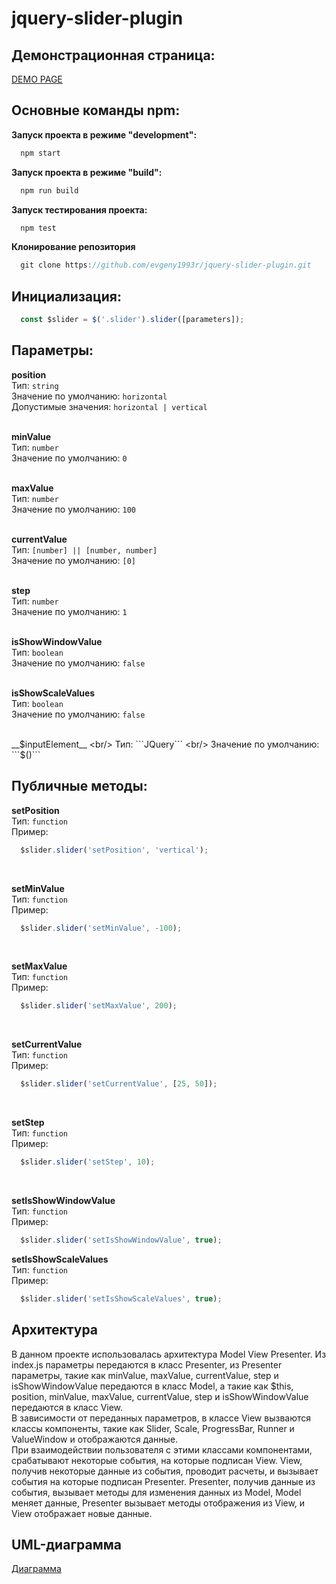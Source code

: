# jquery-slider-plugin

## Демонстрационная страница:
  [DEMO PAGE](https://evgeny1993r.github.io/demo-page-jquery-slider-plugin/)

## Основные команды npm:
__Запуск проекта в режиме "development":__
```js
  npm start 
```
__Запуск проекта в режиме "build":__
```js
  npm run build
```
__Запуск тестирования проекта:__
```js
  npm test
```
__Клонирование репозитория__
```js
  git clone https://github.com/evgeny1993r/jquery-slider-plugin.git
```
  
## Инициализация:
```js
  const $slider = $('.slider').slider([parameters]);
```

## Параметры:
__position__ <br/>
Тип: ```string``` <br/>
Значение по умолчанию: ```horizontal``` <br/>
Допустимые значения: ```horizontal | vertical``` <br/>
<br/>

__minValue__ <br/>
Тип: ```number``` <br/>
Значение по умолчанию: ```0``` <br/>
<br/>

__maxValue__ <br/>
Тип: ```number``` <br/>
Значение по умолчанию: ```100``` <br/>
<br/>

__currentValue__ <br/>
Тип: ```[number] || [number, number]``` <br/>
Значение по умолчанию: ```[0]``` <br/>
<br/>

__step__ <br/>
Тип: ```number``` <br/>
Значение по умолчанию: ```1``` <br/>
<br/>

__isShowWindowValue__ <br/>
Тип: ```boolean``` <br/>
Значение по умолчанию: ```false``` <br/>
<br/>

__isShowScaleValues__ <br/>
Тип: ```boolean``` <br/>
Значение по умолчанию: ```false``` <br/>
<br/>

__$inputElement__ <br/>
Тип: ```JQuery``` <br/>
Значение по умолчанию: ```$()``` <br/>

## Публичные методы:
__setPosition__ <br/>
Тип: `function` <br/>
Пример:
```js
  $slider.slider('setPosition', 'vertical');
```
<br/>

__setMinValue__ <br/>
Тип: `function` <br/>
Пример:
```js
  $slider.slider('setMinValue', -100);
```
<br/>

__setMaxValue__ <br/>
Тип: `function` <br/>
Пример: 
```js
  $slider.slider('setMaxValue', 200);
```
<br/>

__setCurrentValue__ <br/>
Тип: `function` <br/>
Пример:
```js
  $slider.slider('setCurrentValue', [25, 50]);
```
<br/>

__setStep__ <br/>
Тип: ```function``` <br/>
Пример:
```js
  $slider.slider('setStep', 10);
```
<br/>

__setIsShowWindowValue__ <br/>
Тип: ```function``` <br/>
Пример: 
```js
  $slider.slider('setIsShowWindowValue', true);
```

__setIsShowScaleValues__ <br/>
Тип: ```function``` <br/>
Пример: 
```js
  $slider.slider('setIsShowScaleValues', true);
```

## Архитектура
В данном проекте использовалась архитектура Model View Presenter. 
Из index.js параметры передаются в класс Presenter, из Presenter параметры, такие как minValue, maxValue, currentValue, step и isShowWindowValue передаются в класс Model, а такие как $this, position, minValue, maxValue, currentValue, step и isShowWindowValue передаются в класс View. <br/>
В зависимости от переданных параметров, в классе View вызваются классы компоненты, такие как Slider, Scale, ProgressBar, Runner и ValueWindow и отображаются данные. <br/>
При взаимодействии пользователя с этими классами компонентами, срабатывают некоторые события, на которые подписан View. View, получив некоторые данные из события, проводит расчеты, и вызывает события на которые подписан Presenter. Presenter, получив данные из события, вызывает методы для изменения данных из Model, Model меняет данные, Presenter вызывает методы отображения из View, и View отображает новые данные.

## UML-диаграмма
[Диаграмма](https://github.com/evgeny1993r/jquery-slider-plugin/blob/main/src/images/Diagram.png)
